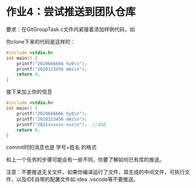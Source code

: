 # 作业4：尝试推送到团队仓库

要求：在GitGroupTask.c文件内紧接着添加样例代码，如

你clone下来的代码是这样的：

```c
#include <stdio.h>
int main() {
    printf("2020666666 hy0\n");
    printf("2020123456 mmz\n");
    return 0;
}
```

接下来加上你的信息

```c
#include <stdio.h>
int main() {
    printf("2020666666 hy0\n");
    printf("2020123456 mmz\n");
    printf("2021xxxxxx xxx\n");  //如此
    return 0;
}
```

commit时的消息也是 学号+姓名 的格式

和上一个任务的步骤可能会有一些不同，你要了解如何已有库的推送。

注意：不要推送无关文件，如果你编译运行了文件，其生成的中间文件，可执行文件，以及IDE自带的配置文件如.idea .vscode等不要推送。
